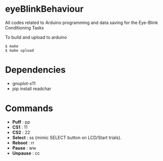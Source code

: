 # eyeBlinkBehaviour

All codes related to Arduino programming and data saving for the Eye-Blink
Conditioning Tasks

To build and upload to arduino   

    $ make 
    $ make upload 


# Dependencies

- gnuplot-x11
- pip install readchar

# Commands

- __Puff__ : pp
- __CS1__ : 11
- __CS2__ : 22
- __Select__ : ss (mimic SELECT button on LCD/Start trials).
- __Reboot__ : rr
- __Pause__ : ww
- __Unpause__ : cc
